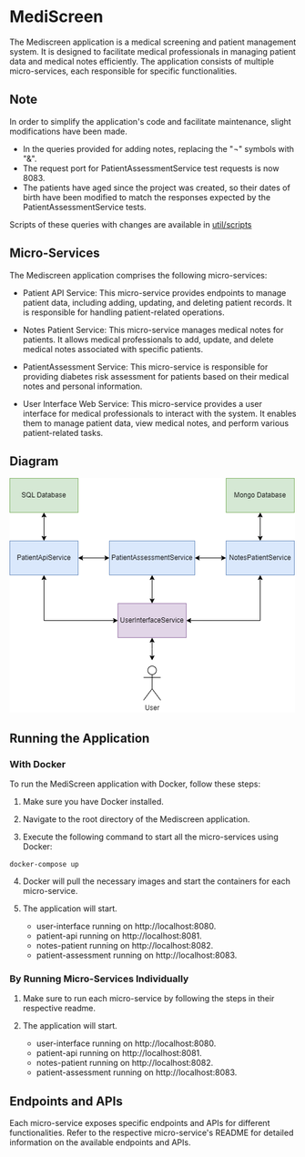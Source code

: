 # MediScreen

The Mediscreen application is a medical screening and patient management system. 
It is designed to facilitate medical professionals in managing patient data and medical notes efficiently. 
The application consists of multiple micro-services, each responsible for specific functionalities.

## Note

In order to simplify the application's code and facilitate maintenance, 
slight modifications have been made.

- In the queries provided for adding notes, replacing the "¬" symbols with "&".
- The request port for PatientAssessmentService test requests is now 8083.
- The patients have aged since the project was created, so their dates of birth have been modified 
  to match the responses expected by the PatientAssessmentService tests.

Scripts of these queries with changes are available in [util/scripts](util/scripts)

## Micro-Services

The Mediscreen application comprises the following micro-services:

* Patient API Service: This micro-service provides endpoints to manage patient data, 
  including adding, updating, and deleting patient records. 
  It is responsible for handling patient-related operations.

* Notes Patient Service: This micro-service manages medical notes for patients. 
  It allows medical professionals to add, update, and delete medical notes associated with specific patients.

* PatientAssessment Service: This micro-service is responsible for providing diabetes risk assessment 
  for patients based on their medical notes and personal information.

* User Interface Web Service: This micro-service provides a user interface for medical professionals to interact
  with the system. It enables them to manage patient data, view medical notes, 
  and perform various patient-related tasks.

## Diagram

![Diagram](util/images/diagram.png)

## Running the Application

### With Docker

To run the MediScreen application with Docker, follow these steps:

1. Make sure you have Docker installed.

2. Navigate to the root directory of the Mediscreen application.

3. Execute the following command to start all the micro-services using Docker:
```
docker-compose up
```
4. Docker will pull the necessary images and start the containers for each micro-service.

5. The application will start.
	- user-interface running on http://localhost:8080.
	- patient-api running on http://localhost:8081.
	- notes-patient running on http://localhost:8082.
	- patient-assessment running on http://localhost:8083.

### By Running Micro-Services Individually

1. Make sure to run each micro-service by following the steps in their respective readme.

2. The application will start.
	- user-interface running on http://localhost:8080.
	- patient-api running on http://localhost:8081.
	- notes-patient running on http://localhost:8082.
	- patient-assessment running on http://localhost:8083.

## Endpoints and APIs

Each micro-service exposes specific endpoints and APIs for different functionalities. 
Refer to the respective micro-service's README for detailed information on the available endpoints and APIs.

